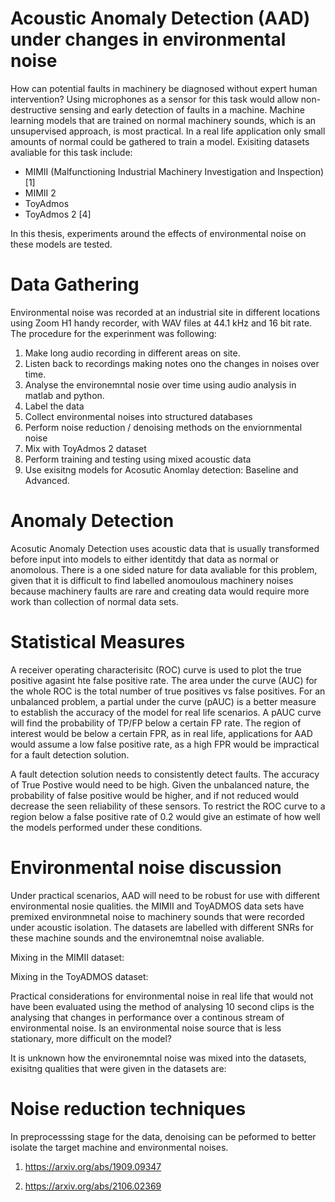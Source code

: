 # Acoustic Anomaly Detection (AAD) under changes in environmental noise 
How can potential faults in machinery be diagnosed without expert human intervention?
Using microphones as a sensor for this task would allow non-destructive sensing and early detection of faults in a machine.
Machine learning models that are trained on normal machinery sounds, which is an unsupervised approach, is most practical. 
In a real life application only small amounts of normal could be gathered to train a model. 
Exisiting datasets avaliable for this task include:
- MIMII (Malfunctioning Industrial Machinery Investigation and Inspection)[1]
- MIMII 2
- ToyAdmos
- ToyAdmos 2 [4]

In this thesis, experiments around the effects of environmental noise on these models are tested. 


# Data Gathering
Environmental noise was recorded at an industrial site in different locations using Zoom H1 handy recorder, with WAV files at 44.1 kHz and 16 bit rate.  
The procedure for the experinment was following:
1. Make long audio recording in different areas on site.
2. Listen back to recordings making notes ono the changes in noises over time.
3. Analyse the environemntal nosie over time using audio analysis in matlab and python.
4. Label the data
5. Collect environmental noises into structured databases
6. Perform noise reduction / denoising methods on the enviornmental noise
8. Mix with ToyAdmos 2 dataset
9. Perform training and testing using mixed acoustic data
10. Use exisitng models for Acosutic Anomlay detection: Baseline and Advanced.

# Anomaly Detection 
Acosutic Anomaly Detection uses acoustic data that is usually transformed before input into models to either identitdy that data as normal or anomolous. 
There is a one sided nature for data avaliable for this problem, given that it is difficult to find labelled anomoulous machinery noises because machinery faults are rare and creating data would require more work than collection of normal data sets.


# Statistical Measures
A receiver operating characterisitc (ROC) curve is used to plot the true positive agasint hte false positive rate. The area under the curve (AUC) for the whole ROC is the total number of true positives vs false positives. For an unbalanced problem, a partial under the curve (pAUC) is a better measure to establish the accuracy of the model for real life scenarios. 
A pAUC curve will find the probability of TP/FP below a certain FP rate. The region of interest would be below a certain FPR, as in real life, applications for AAD would assume a low false positive rate, as a high FPR would be impractical for a fault detection solution. 

A fault detection solution needs to consistently detect faults. The accuracy of True Postive would need to be high. Given the unbalanced nature, the probability of false positive would be higher, and if not reduced would decrease the seen reliability of these sensors. To restrict the ROC curve to a region below a false positive rate of 0.2 would give an estimate of how well the models performed under these conditions. 


# Environmental noise discussion
Under practical scenarios, AAD will need to be robust for use with different environmental nosie qualities. the MIMII and ToyADMOS data sets have premixed environmnetal noise to machinery sounds that were recorded under acoustic isolation. The datasets are labelled with different SNRs for these machine sounds and the environemtnal noise avaliable.

Mixing in the MIMII dataset:

Mixing in the ToyADMOS dataset:



Practical considerations for environmental noise in real life that would not have been evaluated using the method of analysing 10 second clips is the analysing that changes in performance over a continous stream of environmental noise. Is an environmental noise source that is less stationary, more difficult on the model?

It is unknown how the environemntal noise was mixed into the datasets, exisitng qualities that were given in the datasets are: 





# Noise reduction techniques
In preprocesssing stage for the data, denoising can be peformed to better isolate the target machine and environmental noises. 




1. https://arxiv.org/abs/1909.09347


4. https://arxiv.org/abs/2106.02369
